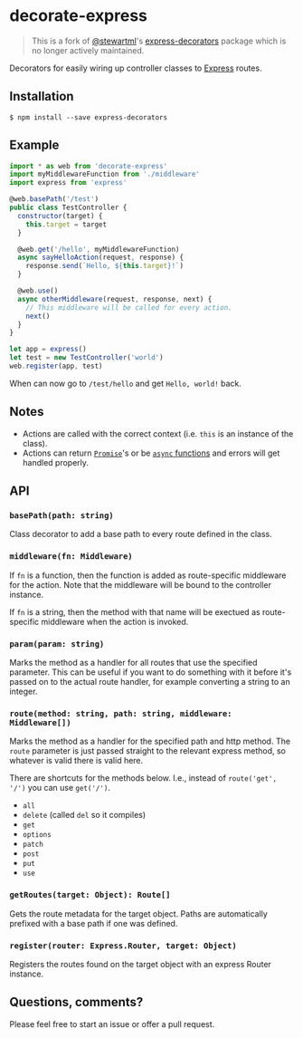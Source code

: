 # decorate-express

> This is a fork of [@stewartml](https://github.com/stewartml)'s [express-decorators](https://github.com/stewartml/express-decorators) package which is no longer actively maintained.

Decorators for easily wiring up controller classes to [Express](http://expressjs.com/) routes.

## Installation

```
$ npm install --save express-decorators
```

## Example

```js
import * as web from 'decorate-express'
import myMiddlewareFunction from './middleware'
import express from 'express'

@web.basePath('/test')
public class TestController {
  constructor(target) {
    this.target = target
  }

  @web.get('/hello', myMiddlewareFunction)
  async sayHelloAction(request, response) {
    response.send(`Hello, ${this.target}!`)
  }

  @web.use()
  async otherMiddleware(request, response, next) {
    // This middleware will be called for every action.
    next()
  }
}

let app = express()
let test = new TestController('world')
web.register(app, test)
```

When can now go to `/test/hello` and get `Hello, world!` back.

## Notes

 * Actions are called with the correct context (i.e. `this` is an instance of the class).
 * Actions can return [`Promise`](https://developer.mozilla.org/en-US/docs/Web/JavaScript/Reference/Global_Objects/Promise)'s or be [`async` functions](https://developer.mozilla.org/en-US/docs/Web/JavaScript/Reference/Statements/async_function) and errors will get handled properly.


## API

### `basePath(path: string)`

Class decorator to add a base path to every route defined in the class.

### `middleware(fn: Middleware)`

If `fn` is a function, then the function is added as route-specific middleware for the action.  Note that the middleware will be bound to the controller instance.

If `fn` is a string, then the method with that name will be exectued as route-specific middleware when the action is invoked.

### `param(param: string)`

Marks the method as a handler for all routes that use the specified parameter. This can be useful if you want to do something with it before it's passed on to the actual route handler, for example converting a string to an integer.

### `route(method: string, path: string, middleware: Middleware[])`

Marks the method as a handler for the specified path and http method.  The `route` parameter is just passed straight to the relevant express method, so whatever is valid there is valid here.

There are shortcuts for the methods below.  I.e., instead of `route('get', '/')` you can use `get('/')`.

 * `all`
 * `delete` (called `del` so it compiles)
 * `get`
 * `options`
 * `patch`
 * `post`
 * `put`
 * `use`

### `getRoutes(target: Object): Route[]`

Gets the route metadata for the target object.  Paths are automatically prefixed with a base path if one was defined.

### `register(router: Express.Router, target: Object)`

Registers the routes found on the target object with an express Router instance.

## Questions, comments?

Please feel free to start an issue or offer a pull request.
